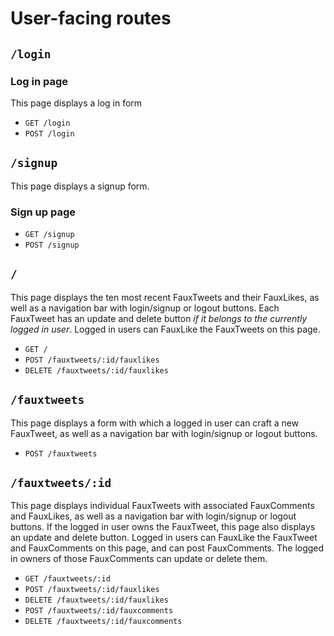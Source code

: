 # User-facing routes

## `/login`

### Log in page

This page displays a log in form

* `GET /login`
* `POST /login`

## `/signup`

This page displays a signup form.

### Sign up page

* `GET /signup`
* `POST /signup`

## `/`

This page displays the ten most recent FauxTweets and their FauxLikes, as well as a navigation bar with login/signup or logout buttons.  Each FauxTweet has an update and delete button _if it belongs to the currently logged in user_.  Logged in users can FauxLike the FauxTweets on this page.

* `GET /`
* `POST /fauxtweets/:id/fauxlikes`
* `DELETE /fauxtweets/:id/fauxlikes`

## `/fauxtweets`

This page displays a form with which a logged in user can craft a new FauxTweet, as well as a navigation bar with login/signup or logout buttons.

* `POST /fauxtweets`

## `/fauxtweets/:id`

This page displays individual FauxTweets with associated FauxComments and FauxLikes, as well as a navigation bar with login/signup or logout buttons.  If the logged in user owns the FauxTweet, this page also displays an update and delete button.  Logged in users can FauxLike the FauxTweet and FauxComments on this page, and can post FauxComments.  The logged in owners of those FauxComments can update or delete them.

* `GET /fauxtweets/:id`
* `POST /fauxtweets/:id/fauxlikes`
* `DELETE /fauxtweets/:id/fauxlikes`
* `POST /fauxtweets/:id/fauxcomments`
* `DELETE /fauxtweets/:id/fauxcomments`
